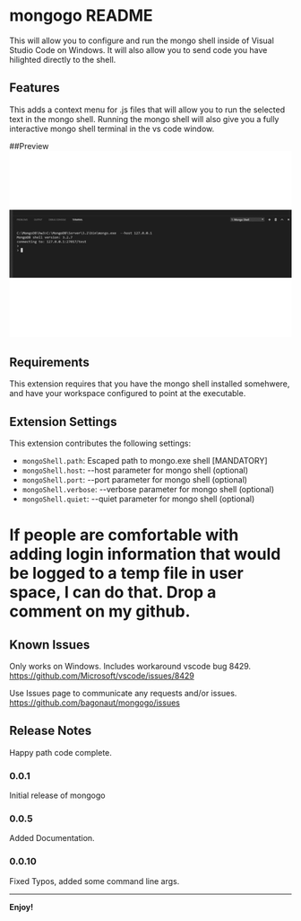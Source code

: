 # mongogo README

This will allow you to configure and run the mongo shell inside of Visual Studio Code on Windows. It will also allow you to send code you have hilighted directly to the shell.

## Features

This adds a context menu for .js files that will allow you to run the selected text in the mongo shell. Running the mongo shell will also give you a fully interactive mongo shell terminal in the vs code window.

##Preview
![MongoGoPreview](https://raw.githubusercontent.com/bagonaut/mongogo/master/images/mongogo.gif)

## Requirements

This extension requires that you have the mongo shell installed somehwere, and have your workspace configured to point at the executable.

## Extension Settings


This extension contributes the following settings:

* `mongoShell.path`: Escaped path to mongo.exe shell [MANDATORY]
* `mongoShell.host`: --host parameter for mongo shell (optional)
* `mongoShell.port`: --port parameter for mongo shell (optional)
* `mongoShell.verbose`: --verbose parameter for mongo shell (optional)
* `mongoShell.quiet`: --quiet parameter for mongo shell (optional)

# If people are comfortable with adding login information that would be logged to a temp file in user space, I can do that. Drop a comment on my github.

## Known Issues

Only works on Windows. Includes workaround vscode bug 8429. https://github.com/Microsoft/vscode/issues/8429

Use Issues page to communicate any requests and/or issues.
https://github.com/bagonaut/mongogo/issues 

## Release Notes

Happy path code complete. 

### 0.0.1

Initial release of mongogo

### 0.0.5

Added Documentation.

### 0.0.10
Fixed Typos, added some command line args.

-----------------------------------------------------------------------------------------------------------



**Enjoy!**